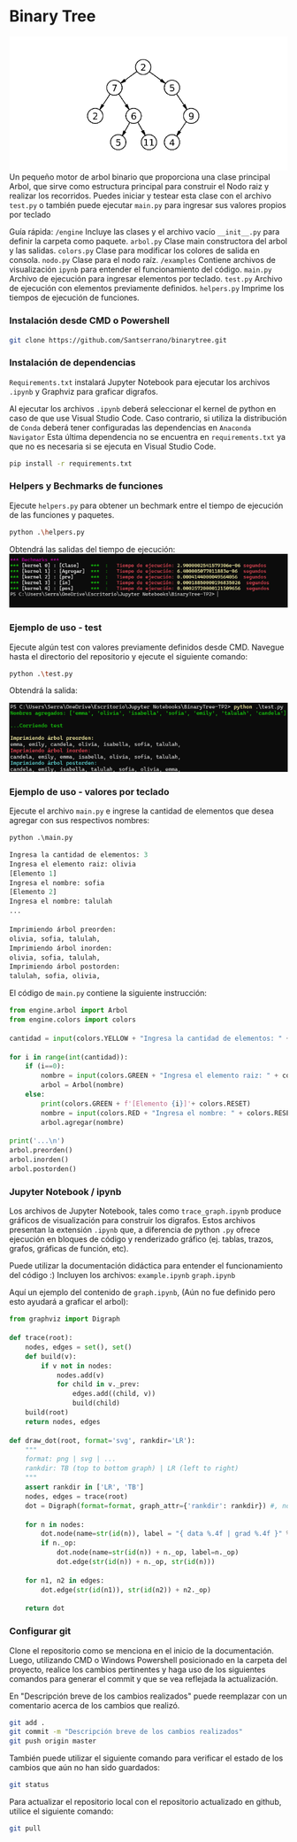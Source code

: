 
# Binary Tree
![arbol](binary-tree.png)
Un pequeño motor de arbol binario que proporciona una clase principal Arbol, que sirve como estructura principal para construir el Nodo raiz y realizar los recorridos. Puedes iniciar y testear esta clase con el archivo `test.py` o también puede ejecutar `main.py` para ingresar sus valores propios por teclado

Guía rápida:
`/engine` Incluye las clases y el archivo vacío `__init__.py` para definir la carpeta como paquete.
`arbol.py` Clase main constructora del arbol y las salidas.
`colors.py` Clase para modificar los colores de salida en consola.
`nodo.py` Clase para el nodo raíz.
`/examples` Contiene archivos de visualización `ipynb` para entender el funcionamiento del código.
`main.py` Archivo de ejecución para ingresar elementos por teclado.
`test.py` Archivo de ejecución con elementos previamente definidos.
`helpers.py` Imprime los tiempos de ejecución de funciones.

### Instalación desde CMD o Powershell

```bash
git clone https://github.com/Santserrano/binarytree.git

```

### Instalación de dependencias
`Requirements.txt` instalará Jupyter Notebook para ejecutar los archivos `.ipynb` y Graphviz para graficar digrafos.

Al ejecutar los archivos `.ipynb` deberá seleccionar el kernel de python en caso de que use Visual Studio Code.
Caso contrario, si utiliza la distribución de `Conda` deberá tener configuradas las dependencias en `Anaconda Navigator`
Esta última dependencia no se encuentra en `requirements.txt` ya que no es necesaria si se ejecuta en Visual Studio Code.


```bash
pip install -r requirements.txt

```
### Helpers y Bechmarks de funciones
Ejecute `helpers.py` para obtener un bechmark entre el tiempo de ejecución de las funciones y paquetes.
```bash
python .\helpers.py

```
Obtendrá las salidas del tiempo de ejecución:
![test](bechmarks.png)

### Ejemplo de uso - test

Ejecute algún test con valores previamente definidos desde CMD.
Navegue hasta el directorio del repositorio y ejecute el siguiente comando:
```bash
python .\test.py
```
Obtendrá la salida:

![test](test.png)

### Ejemplo de uso - valores por teclado

Ejecute el archivo `main.py` e ingrese la cantidad de elementos que desea agregar con sus respectivos nombres:
```python
python .\main.py
```

```python
Ingresa la cantidad de elementos: 3
Ingresa el elemento raiz: olivia
[Elemento 1]
Ingresa el nombre: sofia
[Elemento 2]
Ingresa el nombre: talulah
...

Imprimiendo árbol preorden:
olivia, sofia, talulah,
Imprimiendo árbol inorden:
olivia, sofia, talulah,
Imprimiendo árbol postorden:
talulah, sofia, olivia,
```
El código de `main.py` contiene la siguiente instrucción:
```python
from engine.arbol import Arbol
from engine.colors import colors

cantidad = input(colors.YELLOW + "Ingresa la cantidad de elementos: " + colors.RESET)

for i in range(int(cantidad)):
    if (i==0):
        nombre = input(colors.GREEN + "Ingresa el elemento raiz: " + colors.RESET)
        arbol = Arbol(nombre)
    else:
        print(colors.GREEN + f'[Elemento {i}]'+ colors.RESET)
        nombre = input(colors.RED + "Ingresa el nombre: " + colors.RESET)
        arbol.agregar(nombre)

print('...\n')
arbol.preorden()
arbol.inorden()
arbol.postorden()
```

### Jupyter Notebook / ipynb

Los archivos de Jupyter Notebook, tales como `trace_graph.ipynb` produce gráficos de visualización para construir los digrafos. Estos archivos presentan la extensión `.ipynb` que, a diferencia de python `.py` ofrece ejecución en bloques de código y renderizado gráfico (ej. tablas, trazos, grafos, gráficas de función, etc).

Puede utilizar la documentación didáctica para entender el funcionamiento del código :)
Incluyen los archivos:
`example.ipynb` `graph.ipynb`

Aquí un ejemplo del contenido de `graph.ipynb`, (Aún no fue definido pero esto ayudará a graficar el arbol):

```python
from graphviz import Digraph

def trace(root):
    nodes, edges = set(), set()
    def build(v):
        if v not in nodes:
            nodes.add(v)
            for child in v._prev:
                edges.add((child, v))
                build(child)
    build(root)
    return nodes, edges

def draw_dot(root, format='svg', rankdir='LR'):
    """
    format: png | svg | ...
    rankdir: TB (top to bottom graph) | LR (left to right)
    """
    assert rankdir in ['LR', 'TB']
    nodes, edges = trace(root)
    dot = Digraph(format=format, graph_attr={'rankdir': rankdir}) #, node_attr={'rankdir': 'TB'})
    
    for n in nodes:
        dot.node(name=str(id(n)), label = "{ data %.4f | grad %.4f }" % (n.data, n.grad), shape='record')
        if n._op:
            dot.node(name=str(id(n)) + n._op, label=n._op)
            dot.edge(str(id(n)) + n._op, str(id(n)))
    
    for n1, n2 in edges:
        dot.edge(str(id(n1)), str(id(n2)) + n2._op)
    
    return dot
```
### Configurar git 

Clone el repositorio como se menciona en el inicio de la documentación.
Luego, utilizando CMD o Windows Powershell posicionado en la carpeta del proyecto, realice los cambios pertinentes y haga uso de los siguientes comandos para generar el commit y que se vea reflejada la actualización.

En "Descripción breve de los cambios realizados" puede reemplazar con un comentario acerca de los cambios que realizó.

```bash
git add .
git commit -m "Descripción breve de los cambios realizados"
git push origin master
```

También puede utilizar el siguiente comando para verificar el estado de los cambios que aún no han sido guardados:
```bash
git status
```

Para actualizar el repositorio local con el repositorio actualizado en github, utilice el siguiente comando:
```bash
git pull
```

